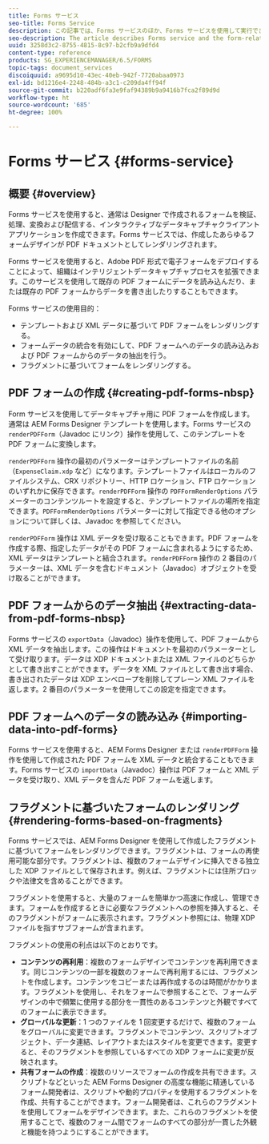 ```yaml
---
title: Forms サービス
seo-title: Forms Service
description: この記事では、Forms サービスのほか、Forms サービスを使用して実行できるフォーム関連のタスクについて説明します。
seo-description: The article describes Forms service and the form-related tasks you can perform using Forms service.
uuid: 3258d3c2-8755-4815-8c97-b2cfb9a9dfd4
content-type: reference
products: SG_EXPERIENCEMANAGER/6.5/FORMS
topic-tags: document_services
discoiquuid: a9695d10-43ec-40eb-942f-7720abaa0973
exl-id: bd1216e4-2248-484b-a3c1-c209da4ff94f
source-git-commit: b220adf6fa3e9faf94389b9a9416b7fca2f89d9d
workflow-type: ht
source-wordcount: '685'
ht-degree: 100%

---
```


# Forms サービス {#forms-service}

## 概要 {#overview}

Forms サービスを使用すると、通常は Designer で作成されるフォームを検証、処理、変換および配信する、インタラクティブなデータキャプチャクライアントアプリケーションを作成できます。Forms サービスでは、作成したあらゆるフォームデザインが PDF ドキュメントとしてレンダリングされます。

Forms サービスを使用すると、Adobe PDF 形式で電子フォームをデプロイすることによって、組織はインテリジェントデータキャプチャプロセスを拡張できます。このサービスを使用して既存の PDF フォームにデータを読み込んだり、または既存の PDF フォームからデータを書き出したりすることもできます。

Forms サービスの使用目的：

* テンプレートおよび XML データに基づいて PDF フォームをレンダリングする。
* フォームデータの統合を有効にして、PDF フォームへのデータの読み込みおよび PDF フォームからのデータの抽出を行う。
* フラグメントに基づいてフォームをレンダリングする。

## PDF フォームの作成 {#creating-pdf-forms-nbsp}

Form サービスを使用してデータキャプチャ用に PDF フォームを作成します。通常は AEM Forms Designer テンプレートを使用します。Forms サービスの `renderPDFForm`（Javadoc にリンク）操作を使用して、このテンプレートを PDF フォームに変換します。

`renderPDFForm` 操作の最初のパラメーターはテンプレートファイルの名前（`ExpenseClaim.xdp` など）になります。テンプレートファイルはローカルのファイルシステム、CRX リポジトリー、HTTP ロケーション、FTP ロケーションのいずれかに保存できます。`renderPDFForm` 操作の `PDFFormRenderOptions` パラメーターのコンテンツルートを設定すると、テンプレートファイルの場所を指定できます。`PDFFormRenderOptions` パラメーターに対して指定できる他のオプションについて詳しくは、Javadoc を参照してください。

`renderPDFForm` 操作は XML データを受け取ることもできます。PDF フォームを作成する際、指定したデータがその PDF フォームに含まれるようにするため、XML データはテンプレートと結合されます。`renderPDFForm` 操作の 2 番目のパラメーターは、XML データを含むドキュメント（Javadoc）オブジェクトを受け取ることができます。

## PDF フォームからのデータ抽出 {#extracting-data-from-pdf-forms-nbsp}

Forms サービスの `exportData`（Javadoc）操作を使用して、PDF フォームから XML データを抽出します。この操作はドキュメントを最初のパラメーターとして受け取ります。データは XDP ドキュメントまたは XML ファイルのどちらかとして書き出すことができます。データを XML ファイルとして書き出す場合、書き出されたデータは XDP エンベロープを削除してプレーン XML ファイルを返します。2 番目のパラメーターを使用してこの設定を指定できます。

## PDF フォームへのデータの読み込み {#importing-data-into-pdf-forms}

Forms サービスを使用すると、AEM Forms Designer または `renderPDFForm` 操作を使用して作成された PDF フォームを XML データと統合することもできます。Forms サービスの `importData`（Javadoc）操作は PDF フォームと XML データを受け取り、XML データを含んだ PDF フォームを返します。

## フラグメントに基づいたフォームのレンダリング {#rendering-forms-based-on-fragments}

Forms サービスでは、AEM Forms Designer を使用して作成したフラグメントに基づいてフォームをレンダリングできます。フラグメントは、フォームの再使用可能な部分です。フラグメントは、複数のフォームデザインに挿入できる独立した XDP ファイルとして保存されます。例えば、フラグメントには住所ブロックや法律文を含めることができます。

フラグメントを使用すると、大量のフォームを簡単かつ高速に作成し、管理できます。フォームを作成するときに必要なフラグメントへの参照を挿入すると、そのフラグメントがフォームに表示されます。フラグメント参照には、物理 XDP ファイルを指すサブフォームが含まれます。

フラグメントの使用の利点は以下のとおりです。

* **コンテンツの再利用**：複数のフォームデザインでコンテンツを再利用できます。同じコンテンツの一部を複数のフォームで再利用するには、フラグメントを作成します。コンテンツをコピーまたは再作成するのは時間がかかります。フラグメントを使用し、それをフォームで参照することで、フォームデザインの中で頻繁に使用する部分を一貫性のあるコンテンツと外観ですべてのフォームに表示できます。
* **グローバルな更新**：1 つのファイルを 1 回変更するだけで、複数のフォームをグローバルに変更できます。フラグメントでコンテンツ、スクリプトオブジェクト、データ連結、レイアウトまたはスタイルを変更できます。変更すると、そのフラグメントを参照しているすべての XDP フォームに変更が反映されます。
* **共有フォームの作成**：複数のリソースでフォームの作成を共有できます。スクリプトなどといった AEM Forms Designer の高度な機能に精通しているフォーム開発者は、スクリプトや動的プロパティを使用するフラグメントを作成、共有することができます。フォーム開発者は、これらのフラグメントを使用してフォームをデザインできます。また、これらのフラグメントを使用することで、複数のフォーム間でフォームのすべての部分が一貫した外観と機能を持つようにすることができます。

